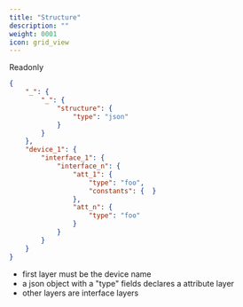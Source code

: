 ```yaml
---
title: "Structure"
description: ""
weight: 0001
icon: grid_view
---
```





Readonly

```json
{
    "_": {
        "_": {
            "structure": {
                "type": "json"
            }
        }
    },
    "device_1": {
        "interface_1": {
            "interface_n": {
                "att_1": {
                    "type": "foo",
                    "constants": {  }
                },
                "att_n": {
                    "type": "foo"
                }
            }
        }
    }
}
```

- first layer must be the device name
- a json object with a "type" fields declares a attribute layer
- other layers are interface layers
